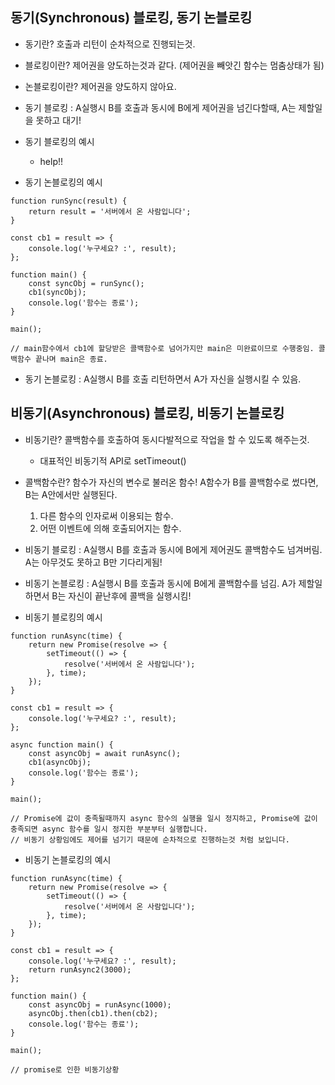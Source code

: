 ## 동기(Synchronous) 블로킹, 동기 논블로킹

- 동기란? 호출과 리턴이 순차적으로 진행되는것.

- 블로킹이란? 제어권을 양도하는것과 같다. (제어권을 빼앗긴 함수는 멈춤상태가 됨)

- 논블로킹이란? 제어권을 양도하지 않아요.

- 동기 블로킹 : A실행시 B를 호출과 동시에 B에게 제어권을 넘긴다할때, A는 제할일을 못하고 대기!

- 동기 블로킹의 예시

	- help!!

- 동기 논블로킹의 예시
```
function runSync(result) {
	return result = '서버에서 온 사람입니다';
}

const cb1 = result => {
	console.log('누구세요? :', result);
};

function main() {
	const syncObj = runSync();
	cb1(syncObj);
	console.log('함수는 종료');
}

main();

// main함수에서 cb1에 할당받은 콜백함수로 넘어가지만 main은 미완료이므로 수행중임. 콜백함수 끝나며 main은 종료.
```

- 동기 논블로킹 : A실행시 B를 호출 리턴하면서 A가 자신을 실행시킬 수 있음. 

## 비동기(Asynchronous) 블로킹, 비동기 논블로킹

- 비동기란? 콜백함수를 호출하여 동시다발적으로 작업을 할 수 있도록 해주는것.</br>
	- 대표적인 비동기적 API로 setTimeout()

- 콜백함수란? 함수가 자신의 변수로 불러온 함수! A함수가 B를 콜백함수로 썼다면, B는 A안에서만 실행된다.
	1. 다른 함수의 인자로써 이용되는 함수.
	2. 어떤 이벤트에 의해 호출되어지는 함수.

- 비동기 블로킹 : A실행시 B를 호출과 동시에 B에게 제어권도 콜백함수도 넘겨버림. A는 아무것도 못하고 B만 기다리게됨!

- 비동기 논블로킹 : A실행시 B를 호출과 동시에 B에게 콜백함수를 넘김. A가 제할일 하면서 B는 자신이 끝난후에 콜백을 실행시킴!

- 비동기 블로킹의 예시
```
function runAsync(time) {
	return new Promise(resolve => {
		setTimeout(() => {
			resolve('서버에서 온 사람입니다');
		}, time);
	});
}

const cb1 = result => {
	console.log('누구세요? :', result);
};

async function main() {
	const asyncObj = await runAsync();
	cb1(asyncObj);
	console.log('함수는 종료');
}

main();

// Promise에 값이 충족될때까지 async 함수의 실행을 일시 정지하고, Promise에 값이 충족되면 async 함수를 일시 정지한 부분부터 실행합니다.
// 비동기 상황임에도 제어를 넘기기 때문에 순차적으로 진행하는것 처럼 보입니다.
```

- 비동기 논블로킹의 예시
```
function runAsync(time) {
	return new Promise(resolve => {
		setTimeout(() => {
			resolve('서버에서 온 사람입니다');
		}, time);
	});
}

const cb1 = result => {
	console.log('누구세요? :', result);
	return runAsync2(3000);
};

function main() {
	const asyncObj = runAsync(1000);
	asyncObj.then(cb1).then(cb2);
	console.log('함수는 종료');
}

main();

// promise로 인한 비동기상황
```
